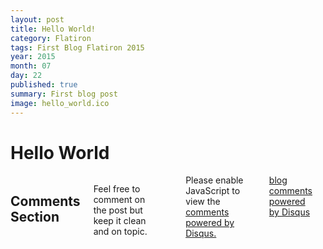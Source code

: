 ```yaml
---
layout: post
title: Hello World!
category: Flatiron
tags: First Blog Flatiron 2015 
year: 2015
month: 07
day: 22
published: true
summary: First blog post
image: hello_world.ico
---
```

<h1> <strong>Hello World </strong> </h1>


<div class="row">	
<div class="span9 columns">    
<h2>Comments Section</h2>
<p>Feel free to comment on the post but keep it clean and on topic.</p>	
<div id="disqus_thread"></div>
<script type="text/javascript">
/* * * CONFIGURATION VARIABLES: EDIT BEFORE PASTING INTO YOUR WEBPAGE * * */
var disqus_shortname = 'matoslewis'; // required: replace example with your forum shortname
var disqus_identifier = '{{ page.url }}';
var disqus_url = 'http://Lewiz23.github.com{{ page.url }}';


/* * * DON'T EDIT BELOW THIS LINE * * */
(function() {
var dsq = document.createElement('script'); dsq.type = 'text/javascript'; dsq.async = true;
dsq.src = 'http://' + disqus_shortname + '.disqus.com/embed.js';
(document.getElementsByTagName('head')[0] || document.getElementsByTagName('body')[0]).appendChild(dsq);
})();
</script>
<noscript>Please enable JavaScript to view the <a href="http://disqus.com/?ref_noscript">comments powered by Disqus.</a></noscript>
<a href="http://disqus.com" class="dsq-brlink">blog comments powered by <span class="logo-disqus">Disqus</span></a>
</div>
</div>

